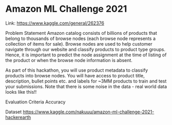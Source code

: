 # Amazon ML Challenge 2021
Link: https://www.kaggle.com/general/262376

Problem Statement
Amazon catalog consists of billions of products that belong to thousands of browse nodes (each browse node represents a collection of items for sale). Browse nodes are used to help customer navigate through our website and classify products to product type groups. Hence, it is important to predict the node assignment at the time of listing of the product or when the browse node information is absent.

As part of this hackathon, you will use product metadata to classify products into browse nodes. You will have access to product title, description, bullet points etc. and labels for ~3MM products to train and test your submissions. Note that there is some noise in the data - real world data looks like this!!

Evaluation Criteria
Accuracy

Dataset
https://www.kaggle.com/nakuuu/amazon-ml-challenge-2021-hackerearth
